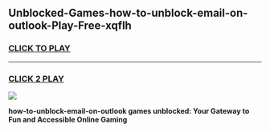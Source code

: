 
## Unblocked-Games-how-to-unblock-email-on-outlook-Play-Free-xqflh
<h3>
<a href="https://premium76.site?title=how-to-unblock-email-on-outlook&ref=18A1">CLICK TO PLAY</a></h3>
<hr>

<h3>
<a href="https://premium76.site?title=how-to-unblock-email-on-outlook&ref=18A1">CLICK 2 PLAY</a>
  
</h3>

<a href="https://premium76.site?title=how-to-unblock-email-on-outlook&ref=18A1"><img src="https://clearcache.store/games.png"></a>


**how-to-unblock-email-on-outlook games unblocked: Your Gateway to Fun and Accessible Online Gaming**
